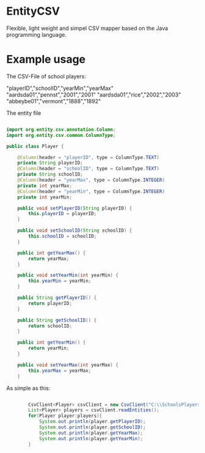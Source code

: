 EntityCSV
=========

Flexible, light weight and simpel CSV mapper based on the Java programming language.


Example usage 
=============

The CSV-File of school players:

"playerID","schoolID","yearMin","yearMax"
"aardsda01","pennst","2001","2001"
"aardsda01","rice","2002","2003"
"abbeybe01","vermont","1888","1892"



The entity file

```java

import org.entity.csv.annotation.Column;
import org.entity.csv.common.ColumnType;

public class Player {

    @Column(header = "playerID", type = ColumnType.TEXT)
    private String playerID;
    @Column(header = "schoolID", type = ColumnType.TEXT)
    private String schoolID;
    @Column(header = "yearMax", type = ColumnType.INTEGER)
    private int yearMax;
    @Column(header = "yearMin", type = ColumnType.INTEGER)
    private int yearMin;

    public void setPlayerID(String playerID) {
        this.playerID = playerID;
    }

    public void setSchoolID(String schoolID) {
        this.schoolID = schoolID;
    }

    public int getYearMax() {
        return yearMax;
    }

    public void setYearMin(int yearMin) {
        this.yearMin = yearMin;
    }

    public String getPlayerID() {
        return playerID;
    }

    public String getSchoolID() {
        return schoolID;
    }

    public int getYearMin() {
        return yearMin;
    }

    public void setYearMax(int yearMax) {
        this.yearMax = yearMax;
    }
```


As simple as this: 
```java

        CsvClient<Player> csvClient = new CsvClient("C:\\SchoolsPlayers.csv", Player.class);
        List<Player> players = csvClient.readEntities();
        for(Player player:players){
            System.out.println(player.getPlayerID);
			System.out.println(player.getSchoolID);
			System.out.println(player.getYearMax);
			System.out.println(player.getYearMin);
        }

